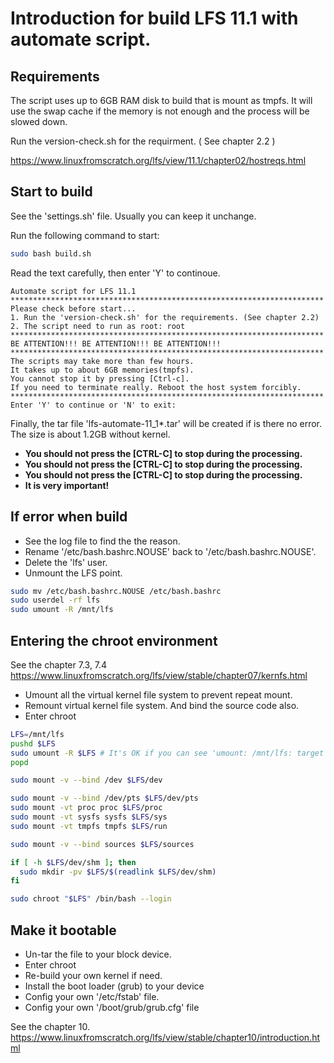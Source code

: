 # Introduction for build LFS 11.1 with automate script.

## Requirements
The script uses up to 6GB RAM disk to build that is mount as tmpfs. It will use the swap cache if the memory is not enough and the process will be slowed down.

Run the version-check.sh for the requirment. ( See chapter 2.2 )

https://www.linuxfromscratch.org/lfs/view/11.1/chapter02/hostreqs.html
## Start to build
See the 'settings.sh' file. Usually you can keep it unchange.

Run the following command to start:
``` bash
sudo bash build.sh
```

Read the text carefully, then enter 'Y' to continoue.
```
Automate script for LFS 11.1
**********************************************************************
Please check before start...
1. Run the 'version-check.sh' for the requirements. (See chapter 2.2)
2. The script need to run as root: root
**********************************************************************
BE ATTENTION!!! BE ATTENTION!!! BE ATTENTION!!!
**********************************************************************
The scripts may take more than few hours.
It takes up to about 6GB memories(tmpfs).
You cannot stop it by pressing [Ctrl-c].
If you need to terminate really. Reboot the host system forcibly.
**********************************************************************
Enter 'Y' to continue or 'N' to exit: 
```
Finally, the tar file 'lfs-automate-11_1*.tar' will be created if is there no error.
The size is about 1.2GB without kernel.

- **You should not press the [CTRL-C] to stop during the processing.**
- **You should not press the [CTRL-C] to stop during the processing.**
- **You should not press the [CTRL-C] to stop during the processing.**
- **It is very important!**

## If error when build
- See the log file to find the the reason.
- Rename '/etc/bash.bashrc.NOUSE' back to '/etc/bash.bashrc.NOUSE'.
- Delete the 'lfs' user.
- Unmount the LFS point.
``` bash
sudo mv /etc/bash.bashrc.NOUSE /etc/bash.bashrc
sudo userdel -rf lfs
sudo umount -R /mnt/lfs
```

## Entering the chroot environment
See the chapter 7.3, 7.4
https://www.linuxfromscratch.org/lfs/view/stable/chapter07/kernfs.html

- Umount all the virtual kernel file system to prevent repeat mount.
- Remount virtual kernel file system. And bind the source code also.
- Enter chroot
``` bash
LFS=/mnt/lfs
pushd $LFS
sudo umount -R $LFS # It's OK if you can see 'umount: /mnt/lfs: target is busy.'.
popd

sudo mount -v --bind /dev $LFS/dev

sudo mount -v --bind /dev/pts $LFS/dev/pts
sudo mount -vt proc proc $LFS/proc
sudo mount -vt sysfs sysfs $LFS/sys
sudo mount -vt tmpfs tmpfs $LFS/run

sudo mount -v --bind sources $LFS/sources

if [ -h $LFS/dev/shm ]; then
  sudo mkdir -pv $LFS/$(readlink $LFS/dev/shm)
fi

sudo chroot "$LFS" /bin/bash --login
```

## Make it bootable
- Un-tar the file to your block device.
- Enter chroot
- Re-build your own kernel if need.
- Install the boot loader (grub) to your device
- Config your own '/etc/fstab' file.
- Config your own '/boot/grub/grub.cfg' file


See the chapter 10.
https://www.linuxfromscratch.org/lfs/view/stable/chapter10/introduction.html
